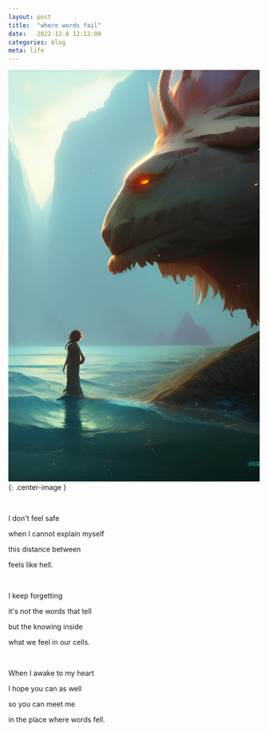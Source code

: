 ```yaml
---
layout: post
title:  "where words fail"
date:   2022-12-8 12:12:00
categories: blog
meta: life
---
```


![where words fail](/images/where-words-fail.jpeg){: .center-image }

<br />

I don't feel safe

when I cannot explain myself

this distance between

feels like hell.

<br />

I keep forgetting

it's not the words that tell

but the knowing inside

what we feel in our cells.

<br />

When I awake to my heart

I hope you can as well

so you can meet me

in the place where words fell.
